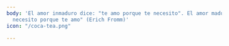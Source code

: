 ```yaml
---
body: 'El amor inmaduro dice: "te amo porque te necesito". El amor maduro dice: "te
  necesito porque te amo" (Erich Fromm)'
icon: "/coca-tea.png"

---
```

